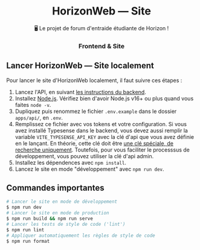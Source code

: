<h1 align="center">HorizonWeb — Site</h1>
<p align="center">
  🖥 Le projet de forum d'entraide étudiante de Horizon !
</p>

<h3 align="center">Frontend & Site</h1>

## Lancer HorizonWeb — Site localement

Pour lancer le site d'HorizonWeb localement, il faut suivre ces étapes :

1. Lancez l'API, en suivant [les instructions du backend].
1. Installez [Node.js]. Vérifiez bien d'avoir Node.js v16+ ou plus quand vous faites `node -v`.
1. Dupliquez puis renommez le fichier `.env.example` dans le dossier `apps/api/`, en `.env`.
1. Remplissez ce fichier avec vos tokens et votre configuration. Si vous avez installé Typesense dans le backend, vous devez aussi remplir la variable `VITE_TYPESENSE_API_KEY` avec la clé d'api que vous avez définie en le lançant. En théorie, cette clé doit être [une clé spéciale, de recherche uniquement]. Toutefois, pour vous faciliter le processsus de développement, vous pouvez utiliser la clé d'api admin.
1. Installez les dépendences avec `npm install`.
1. Lancez le site en mode "développement" avec `npm run dev`.

## Commandes importantes

```bash
# Lancer le site en mode de développement
$ npm run dev
# Lancer le site en mode de production
$ npm run build && npm run serve
# Lancer les tests de style de code ('lint')
$ npm run lint
# Appliquer automatiquement les règles de style de code
$ npm run format
```

<!-- Link Dump -->
[les instructions du backend]: ../api/README.md
[Node.js]: https://nodejs.org/en/download/
[une clé spéciale, de recherche uniquement]: https://typesense.org/docs/0.22.1/api/api-keys.html#search-only-api-key
